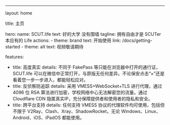 ---
layout: home

title: 主页

hero:
  name: SCUT.life
  text: 好的大学 没有围墙
  tagline: 拥有自由才是 SCUTer 本应有的 Life
  actions:
    - theme: brand
      text: 开始使用
      link: /docs/getting-started
    - theme: alt
      text: 视频敬请期待

features:
  - title: 高度真实
    details: 不同于 FakePass 等只能在浏览器中打开的通行证，SCUT.life 可以在微信中正常打开，与原版无任何差异。不论保安点击“×”还是看着您一步一步进入，都能轻松应对。
  - title: 反侦察防追踪
    details: 采用 VMESS+WebSocket+TLS 进行代理，通过 4096 位 RSA 算法进行加密，学校网络中心无法解密您的流量。通过 Cloudflare CDN 隐匿真实IP，充分保障提供者和使用者的隐私和安全。
  - title: 跨平台支持
    details: 任何支持 VMESS 协议的代理软件均可使用，包括但不限于 V2Ray、Clash、Xray、ShadowRocket，无论 Windows、Linux、Android、iOS、iPadOS 都能使用。
